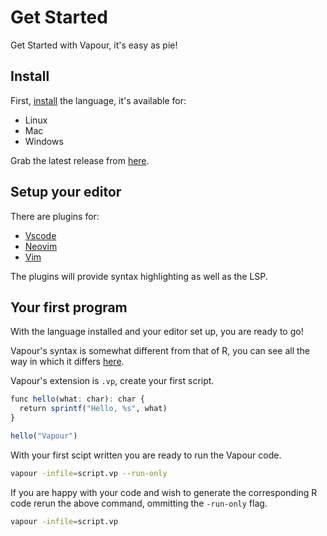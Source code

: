 # Get Started

Get Started with Vapour, it's easy as pie!

## Install

First, [install](/install) the language, it's available for:

- Linux
- Mac
- Windows

Grab the latest release from [here](/install).

## Setup your editor

There are plugins for:

- [Vscode](https://github.com/vapourlang/vapour-vscode)
- [Neovim](https://github.com:vapourlang/vapour-nvim)
- [Vim](https://github.com:vapourlang/vapour-vim)

The plugins will provide syntax highlighting as well as the LSP.

## Your first program

With the language installed and your editor set up, you are ready to go!

Vapour's syntax is somewhat different from that of R, you can see all the 
way in which it differs [here](/docs/syntax).

Vapour's extension is `.vp`, create your first script.

```r
func hello(what: char): char {
  return sprintf("Hello, %s", what)
}

hello("Vapour")
```

With your first scipt written you are ready to run the Vapour code.

```bash
vapour -infile=script.vp --run-only
```

If you are happy with your code and wish to generate the corresponding R
code rerun the above command, ommitting the `-run-only` flag.

```bash
vapour -infile=script.vp
```
